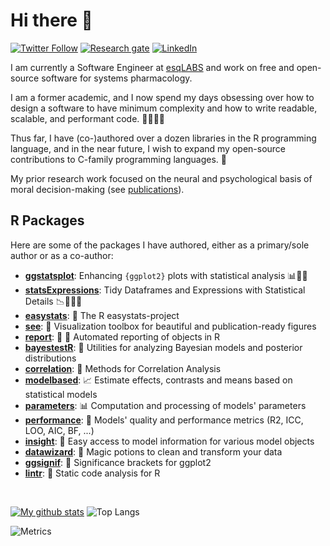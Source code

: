 # Hi there 👋

[![Twitter Follow](https://img.shields.io/twitter/follow/patilindrajeets?label=%20%40IndrajeetPatil&style=flat-square&labelColor=2196F3&logo=twitter&logoColor=white&colorB=0D47A1)](https://twitter.com/patilindrajeets)
[![Research gate](https://img.shields.io/badge/-Research%20Gate-green.svg?style=flat-square&logo=researchgate&logoColor=white&colorB=616161&labelColor=00BFA5)](https://www.researchgate.net/profile/Indrajeet-Patil-2)
[![LinkedIn](https://img.shields.io/badge/LinkedIn-0077B5?style=for-the-badge&logo=linkedin&logoColor=white)](https://www.linkedin.com/in/indrajeet-patil-397865174/)

I am currently a Software Engineer at [esqLABS](https://esqlabs.com/) and work on free and open-source software for systems pharmacology.

I am a former academic, and I now spend my days obsessing over how to design a software to have minimum complexity and how to write readable, scalable, and performant code. 🥼🔬👨‍💻

Thus far, I have (co-)authored over a dozen libraries in the R programming language, and in the near future, I wish to expand my open-source contributions to C-family programming languages. 🤞

My prior research work focused on the neural and psychological basis of moral decision-making (see [publications](https://sites.google.com/site/indrajeetspatilmorality/publications)).

## R Packages

Here are some of the packages I have authored, either as a primary/sole author or as a co-author:

- [**ggstatsplot**](https://github.com/IndrajeetPatil/ggstatsplot): Enhancing
  `{ggplot2}` plots with statistical analysis 📊🎨📣
- [**statsExpressions**](https://github.com/IndrajeetPatil/statsExpressions):
Tidy Dataframes and Expressions with Statistical Details 📉📜🔣✅
- [**easystats**](https://easystats.github.io/easystats/): 🌌 The R easystats-project
- [**see**](https://easystats.github.io/see): 🎨 Visualization toolbox for
  beautiful and publication-ready figures
- [**report**](https://easystats.github.io/report): 📜 🎉 Automated reporting of
  objects in R
- [**bayestestR**](https://easystats.github.io/bayestestR): 👻 Utilities for
  analyzing Bayesian models and posterior distributions
- [**correlation**](https://easystats.github.io/correlation): 🔗 Methods for
  Correlation Analysis
- [**modelbased**](https://easystats.github.io/modelbased): 📈 Estimate effects,
  contrasts and means based on statistical models
- [**parameters**](https://easystats.github.io/parameters): 📊 Computation and
  processing of models' parameters
- [**performance**](https://easystats.github.io/performance): 💪 Models' quality
  and performance metrics (R2, ICC, LOO, AIC, BF, ...)
- [**insight**](https://easystats.github.io/insight): 🔮 Easy access to model
  information for various model objects
- [**datawizard**](https://easystats.github.io/datawizard): 🧙 Magic potions to clean and transform your data
- [**ggsignif**](https://const-ae.github.io/ggsignif/): 🎨 Significance brackets for ggplot2
- [**lintr**](https://lintr.r-lib.org/): 🎨 Static code analysis for R
<br>

[![My github stats](https://github-readme-stats.vercel.app/api?username=IndrajeetPatil&count_private=true&show_icons=true&theme=onedark)](https://github.com/anuraghazra/github-readme-stats)
![Top Langs](https://github-readme-stats.vercel.app/api/top-langs/?username=IndrajeetPatil&layout=compact&theme=onedark)

![Metrics](https://metrics.lecoq.io/IndrajeetPatil?template=classic&config.timezone=Europe%2FBerlin)
